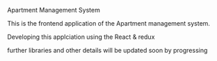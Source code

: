 Apartment Management System

This is the frontend application of the Apartment management system.

Developing this applciation using the React & redux

further libraries and other details will be updated soon by progressing